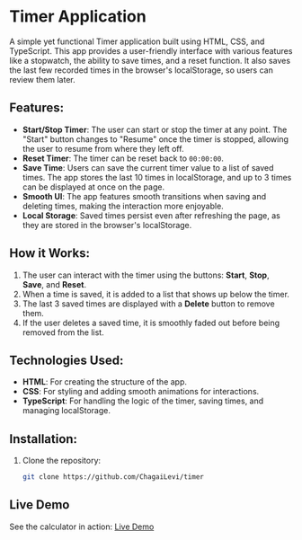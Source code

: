 # Timer Application

A simple yet functional Timer application built using HTML, CSS, and TypeScript. This app provides a user-friendly interface with various features like a stopwatch, the ability to save times, and a reset function. It also saves the last few recorded times in the browser's localStorage, so users can review them later.

## Features:
- **Start/Stop Timer**: The user can start or stop the timer at any point. The "Start" button changes to "Resume" once the timer is stopped, allowing the user to resume from where they left off.
- **Reset Timer**: The timer can be reset back to `00:00:00`.
- **Save Time**: Users can save the current timer value to a list of saved times. The app stores the last 10 times in localStorage, and up to 3 times can be displayed at once on the page.
- **Smooth UI**: The app features smooth transitions when saving and deleting times, making the interaction more enjoyable.
- **Local Storage**: Saved times persist even after refreshing the page, as they are stored in the browser's localStorage.

## How it Works:
1. The user can interact with the timer using the buttons: **Start**, **Stop**, **Save**, and **Reset**.
2. When a time is saved, it is added to a list that shows up below the timer.
3. The last 3 saved times are displayed with a **Delete** button to remove them.
4. If the user deletes a saved time, it is smoothly faded out before being removed from the list.

## Technologies Used:
- **HTML**: For creating the structure of the app.
- **CSS**: For styling and adding smooth animations for interactions.
- **TypeScript**: For handling the logic of the timer, saving times, and managing localStorage.

## Installation:
1. Clone the repository:
   ```bash
   git clone https://github.com/ChagaiLevi/timer
## Live Demo

See the calculator in action: [Live Demo](https://Timer.app)
